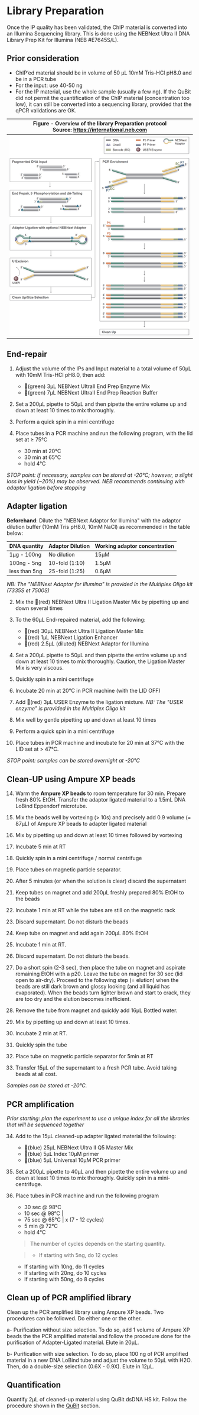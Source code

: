# Library Preparation

Once the IP quality has been validated, the ChIP material is converted into an Illumina Sequencing library. This is done using the NEBNext Ultra II DNA Library Prep Kit for Illumina (NEB #E7645S/L).


## Prior consideration

- ChIP’ed material should be in volume of 50 µL 10mM Tris-HCl pH8.0 and be in a PCR tube
- For the input: use 40-50 ng
- For the IP material, use the whole sample (usually a few ng). If the QuBit did not permit the quantification of the ChIP material (concentration too low), it can still be converted into a sequencing library, provided that the qPCR validations are OK.


|<b>Figure -  Overview of the library Preparation protocol</b> <BR> Source: https://international.neb.com|
|:--:|
| ![Library preparation workflow](Pictures/LibPrep_overview.jpg) |




## End-repair
1. Adjust the volume of the IPs and Input material to a total volume of 50µL with 10mM Tris-HCl pH8.0, then add:
	- 🍏(green) 3µL NEBNext UltraII End Prep Enzyme Mix
	- 🍏(green) 7µL NEBNext UltraII End Prep Reaction Buffer

2. Set a 200µL pipette to 50µL and then pipette the entire volume up and down at least 10 times to mix thoroughly.

3. Perform a quick spin in a mini centrifuge

4. Place tubes in a PCR machine and run the following program, with the lid set at ≥ 75°C
	- 30 min at 20°C
	- 30 min at 65°C
	- hold 4°C

*STOP point: If necessary, samples can be stored at -20°C; however, a slight loss in yield (~20%) may be observed. NEB recommends continuing with adaptor ligation before stopping*   




## Adapter ligation

**Beforehand**: Dilute the "NEBNext Adaptor for Illumina" with the adaptor dilution buffer (10mM Tris pH8.0, 10mM NaCl) as recommended in the table below:

| DNA quantity   | Adaptor Dilution  | Working adaptor concentration  |
|---             |---                |---                             |
| 1µg - 100ng    |   No dilution     |   15µM                         |
| 100ng - 5ng    |   10-fold (1:10)  |   1.5µM                        |
| less than 5ng  |   25-fold (1:25)  |   0.6µM                        |

_NB: The "NEBNext Adaptor for Illumina" is provided in the Multiplex Oligo kit (7335S et 7500S)_

2. Mix the 🔴(red) NEBNext Ultra II Ligation Master Mix by pipetting up and down several times

2. To the 60µL End-repaired material, add the following:
	-  🔴(red) 30µL NEBNext Ultra II Ligation Master Mix
	-  🔴(red) 1µL NEBNext Ligation Enhancer
	-  🔴(red) 2.5µL (diluted) NEBNext Adaptor for Illumina

7. Set a 200µL pipette to 50µL and then pipette the entire volume up and down at least 10 times to mix thoroughly. Caution, the Ligation Master Mix is very viscous.

8. Quickly spin in a mini centrifuge

9. Incubate 20 min at 20°C in PCR machine (with the LID OFF)

10. Add 🔴(red) 3µL USER Enzyme to the ligation mixture. _NB: The "USER enzyme" is provided in the Multiplex Oligo kit_

11. Mix well by gentle pipetting up and down at least 10 times

12. Perform a quick spin in a mini centrifuge

13. Place tubes in PCR machine and incubate for 20 min at 37°C with the LID set at > 47°C.

*STOP point: samples can be stored overnight at -20°C*   




## Clean-UP using Ampure XP beads

14. Warm the **Ampure XP beads** to room temperature for 30 min. Prepare fresh 80% EtOH. Transfer the adaptor ligated material to a 1.5mL DNA LoBind Eppendorf microtube.


15. Mix the beads well by vortexing (> 10s) and precisely add 0.9 volume (= 87µL) of Ampure XP beads to adapter ligated material
16. Mix by pipetting up and down at least 10 times followed by vortexing
17. Incubate 5 min at RT

18. Quickly spin in a mini centrifuge / normal centrifuge
19. Place tubes on magnetic particle separator.
20. After 5 minutes (or when the solution is clear) discard the supernatant

21. Keep tubes on magnet and add 200µL freshly prepared 80% EtOH to the beads
22. Incubate 1 min at RT while the tubes are still on the magnetic rack
23. Discard supernatant. Do not disturb the beads

24. Keep tube on magnet and add again 200µL 80% EtOH
25. Incubate 1 min at RT.
26. Discard supernatant. Do not disturb the beads.

27. Do a short spin (2-3 sec), then place the tube on magnet and aspirate remaining EtOH with a p20. Leave the tube on magnet for 30 sec (lid open to air-dry). Proceed to the following step (= elution) when the beads are still dark brown and glossy looking (and all liquid has evaporated). When the beads turn lighter brown and start to crack, they are too dry and the elution becomes inefficient.

28. Remove the tube from magnet and quickly add 16µL Bottled water.
29. Mix by pipetting up and down at least 10 times.
30. Incubate 2 min at RT.

31. Quickly spin the tube
32. Place tube on magnetic particle separator for 5min at RT
33. Transfer 15µL of the supernatant to a fresh PCR tube. Avoid taking beads at all cost.

*Samples can be stored at -20°C.*


## PCR amplification

*Prior starting: plan the experiment to use a unique index for all the libraries that will be sequenced together*

34. Add to the 15µL cleaned-up adapter ligated material the following:
	- 🔵(blue) 25µL NEBNext Ultra II Q5 Master Mix
	- 🔵(blue) 5µL Index 10µM primer
	- 🔵(blue) 5µL Universal 10µM PCR primer

35. Set a 200µL pipette to 40µL and then pipette the entire volume up and down at least 10 times to mix thoroughly. Quickly spin in a mini-centrifuge.

36. Place tubes in PCR machine and run the following program
	- 30 sec  @ 98°C
	- 10 sec  @ 98°C |
	- 75 sec  @ 65°C |  x (7 - 12 cycles) 
	- 5 min   @ 72°C
	- hold 4°C


	>The number of cycles depends on the starting quantity. 
	
	>- If starting with 5ng, do 12 cycles
	- If starting with 10ng, do 11 cycles
	- If starting with 20ng, do 10 cycles
	- If starting with 50ng, do 8 cycles


	
## Clean up of PCR amplified library

Clean up the PCR amplified library using Ampure XP beads.
Two procedures can be followed. Do either one or the other.

a- Purification without size selection. To do so, add 1 volume of Ampure XP beads the the PCR amplified material and follow the procedure done for the purification of Adapter-Ligated material. Elute in 20µL.

b- Purification with size selection. To do so, place 100 ng of PCR amplified material in a new DNA LoBind tube and adjust the volume to 50µL with H2O. Then, do a double-size selection (0.6X - 0.9X). Elute in 12µL.


## Quantification

Quantify 2µL of cleaned-up material using QuBit dsDNA HS kit. Follow the procedure shown in the [QuBit](QuBit.md) section.


